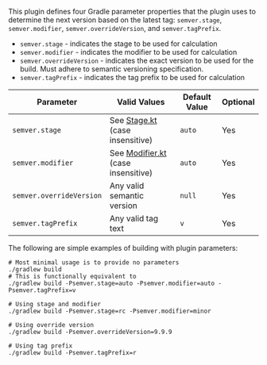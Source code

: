 This plugin defines four Gradle parameter properties that the plugin uses to
determine the next version based on the latest tag: `semver.stage`,
`semver.modifier`, `semver.overrideVersion`, and `semver.tagPrefix`.

- `semver.stage` - indicates the stage to be used for calculation
- `semver.modifier` - indicates the modifier to be used for calculation
- `semver.overrideVersion` - indicates the exact version to be used for the
  build. Must adhere to semantic versioning specification.
- `semver.tagPrefix` - indicates the tag prefix to be used for calculation

| Parameter                | Valid Values                                                                                                                                                                                   | Default Value | Optional |
|--------------------------|------------------------------------------------------------------------------------------------------------------------------------------------------------------------------------------------|---------------|----------|
| `semver.stage`           | See [Stage.kt](https://github.com/tcrawford-figure/git-aware-versioning-plugin/blob/main/src/main/kotlin/io/github/tcrawford/versioning/internal/properties/Stage.kt) (case insensitive)       | `auto`        | Yes      |
| `semver.modifier`        | See [Modifier.kt](https://github.com/tcrawford-figure/git-aware-versioning-plugin/blob/main/src/main/kotlin/io/github/tcrawford/versioning/internal/properties/Modifier.kt) (case insensitive) | `auto`        | Yes      |
| `semver.overrideVersion` | Any valid semantic version                                                                                                                                                                     | `null`        | Yes      |
| `semver.tagPrefix`       | Any valid tag text                                                                                                                                                                             | `v`           | Yes      |

The following are simple examples of building with plugin parameters:

```shell
# Most minimal usage is to provide no parameters
./gradlew build
# This is functionally equivalent to
./gradlew build -Psemver.stage=auto -Psemver.modifier=auto -Psemver.tagPrefix=v

# Using stage and modifier
./gradlew build -Psemver.stage=rc -Psemver.modifier=minor

# Using override version
./gradlew build -Psemver.overrideVersion=9.9.9

# Using tag prefix
./gradlew build -Psemver.tagPrefix=r
```
